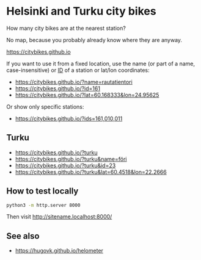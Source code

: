 # Helsinki and Turku city bikes

How many city bikes are at the nearest station?

No map, because you probably already know where they are anyway.

https://citybikes.github.io

If you want to use it from a fixed location, use the name (or part of a name, case-insensitive) or [ID](https://citybikes.github.io/stations.txt) of a station or lat/lon coordinates:

 * https://citybikes.github.io/?name=rautatientori
 * https://citybikes.github.io/?id=161
 * https://citybikes.github.io/?lat=60.168333&lon=24.95625

Or show only specific stations:

 * https://citybikes.github.io/?ids=161,010,011

## Turku

 * https://citybikes.github.io/?turku
 * https://citybikes.github.io/?turku&name=föri
 * https://citybikes.github.io/?turku&id=23
 * https://citybikes.github.io/?turku&lat=60.4518&lon=22.2666


## How to test locally

```sh
python3 -m http.server 8000
```

Then visit http://sitename.localhost:8000/

## See also

* https://hugovk.github.io/helometer
